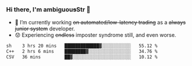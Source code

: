 ### Hi there, I'm ambiguou~~s~~Str 👋

<!--
**ambiguoustexture/ambiguoustexture** is a ✨ _special_ ✨ repository because its `README.md` (this file) appears on your GitHub profile.

Here are some ideas to get you started:
-->
- 🔭 I’m currently working ~~on automated/low-latency trading~~ as a ~~always junior system~~ developer.
- :worried: Experiencing ~~endless~~ imposter syndrome still, and even worse.

<!--START_SECTION:waka-->

```txt
sh    3 hrs 20 mins   █████████████▓░░░░░░░░░░░   55.12 %
C++   2 hrs 6 mins    ████████▓░░░░░░░░░░░░░░░░   34.76 %
CSV   36 mins         ██▓░░░░░░░░░░░░░░░░░░░░░░   10.12 %
```

<!--END_SECTION:waka-->
